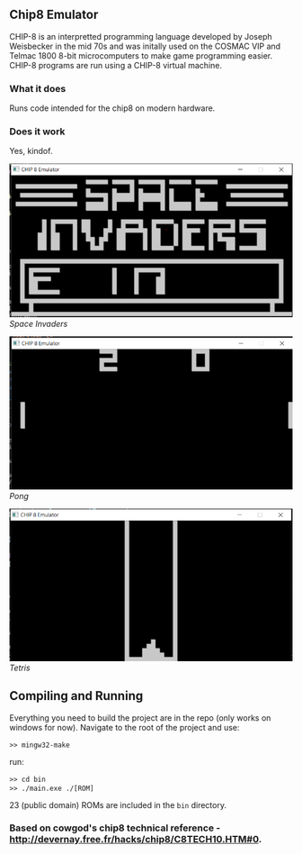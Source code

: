## Chip8 Emulator

CHIP-8 is an interpretted programming language developed by Joseph Weisbecker in the mid 70s and was initally used on the COSMAC VIP and Telmac 1800 8-bit microcomputers to make game programming easier. CHIP-8 programs are run using a CHIP-8 virtual machine.

### What it does

Runs code intended for the chip8 on modern hardware.

### Does it work

Yes, kindof.

![Invaders](https://github.com/Cinder-Binder/Chip8Emulator/blob/master/screenshots/Invaders.PNG)\
*Space Invaders*

![Pong](https://github.com/Cinder-Binder/Chip8Emulator/blob/master/screenshots/Pong.PNG)\
*Pong*

![Tetris](https://github.com/Cinder-Binder/Chip8Emulator/blob/master/screenshots/Tetris.PNG)\
 *Tetris*
                                         



## Compiling and Running

Everything you need to build the project are in the repo (only works on windows for now).
Navigate to the root of the project and use:
```
>> mingw32-make 
```

run:
```
>> cd bin
>> ./main.exe ./[ROM]
```
23 (public domain) ROMs are included in the `bin` directory.


### Based on cowgod's chip8 technical reference - http://devernay.free.fr/hacks/chip8/C8TECH10.HTM#0.





